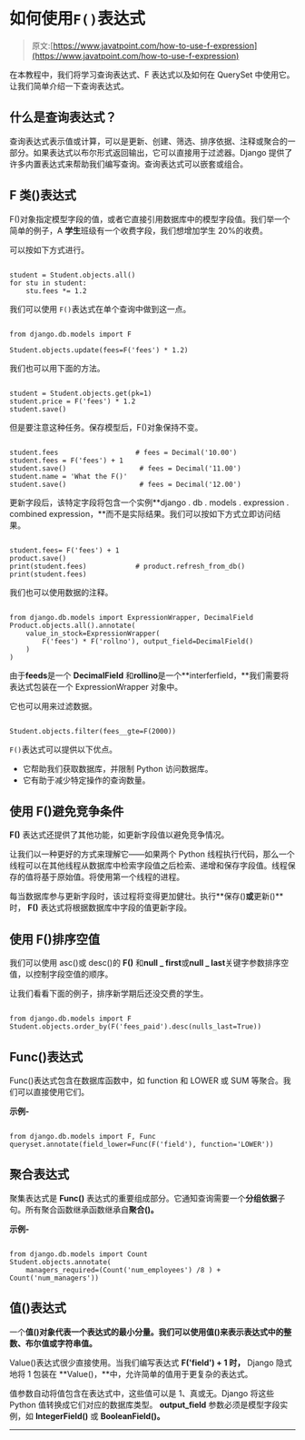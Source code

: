 # 如何使用`F()`表达式

> 原文:[https://www.javatpoint.com/how-to-use-f-expression](https://www.javatpoint.com/how-to-use-f-expression)

在本教程中，我们将学习查询表达式、F 表达式以及如何在 QuerySet 中使用它。让我们简单介绍一下查询表达式。

## 什么是查询表达式？

查询表达式表示值或计算，可以是更新、创建、筛选、排序依据、注释或聚合的一部分。如果表达式以布尔形式返回输出，它可以直接用于过滤器。Django 提供了许多内置表达式来帮助我们编写查询。查询表达式可以嵌套或组合。

## F 类()表达式

F()对象指定模型字段的值，或者它直接引用数据库中的模型字段值。我们举一个简单的例子，A **学生**班级有一个收费字段，我们想增加学生 20%的收费。

可以按如下方式进行。

```

student = Student.objects.all()
for stu in student:
	stu.fees *= 1.2

```

我们可以使用 `F()`表达式在单个查询中做到这一点。

```

from django.db.models import F

Student.objects.update(fees=F('fees') * 1.2)

```

我们也可以用下面的方法。

```

student = Student.objects.get(pk=1)
student.price = F('fees') * 1.2
student.save()

```

但是要注意这种任务。保存模型后，F()对象保持不变。

```

student.fees                   # fees = Decimal('10.00')
student.fees = F('fees') + 1
student.save()                  # fees = Decimal('11.00')
student.name = 'What the F()'
student.save()                  # fees = Decimal('12.00')

```

更新字段后，该特定字段将包含一个实例**django . db . models . expression . combined expression，**而不是实际结果。我们可以按如下方式立即访问结果。

```

student.fees= F('fees') + 1
product.save()
print(student.fees)            # product.refresh_from_db()
print(student.fees) 
```

我们也可以使用数据的注释。

```

from django.db.models import ExpressionWrapper, DecimalField
Product.objects.all().annotate(
    value_in_stock=ExpressionWrapper(
        F('fees') * F('rollno'), output_field=DecimalField()
    )
)

```

由于**feeds**是一个 **DecimalField** 和**rollino**是一个**interferfield，**我们需要将表达式包装在一个 ExpressionWrapper 对象中。

它也可以用来过滤数据。

```

Student.objects.filter(fees__gte=F(2000))

```

`F()`表达式可以提供以下优点。

*   它帮助我们获取数据库，并限制 Python 访问数据库。
*   它有助于减少特定操作的查询数量。

## 使用 F()避免竞争条件

**F()** 表达式还提供了其他功能，如更新字段值以避免竞争情况。

让我们以一种更好的方式来理解它——如果两个 Python 线程执行代码，那么一个线程可以在其他线程从数据库中检索字段值之后检索、递增和保存字段值。线程保存的值将基于原始值。将使用第一个线程的进程。

每当数据库参与更新字段时，该过程将变得更加健壮。执行**保存()**或**更新()**时， **F()** 表达式将根据数据库中字段的值更新字段。

## 使用 F()排序空值

我们可以使用 asc()或 desc()的 **F()** 和**null _ first**或**null _ last**关键字参数排序空值，以控制字段空值的顺序。

让我们看看下面的例子，排序新学期后还没交费的学生。

```

from django.db.models import F
Student.objects.order_by(F('fees_paid').desc(nulls_last=True))

```

## Func()表达式

Func()表达式包含在数据库函数中，如 function 和 LOWER 或 SUM 等聚合。我们可以直接使用它们。

**示例-**

```

from django.db.models import F, Func
queryset.annotate(field_lower=Func(F('field'), function='LOWER'))

```

## 聚合表达式

聚集表达式是 **Func()** 表达式的重要组成部分。它通知查询需要一个**分组依据**子句。所有聚合函数继承函数继承自**聚合()。**

**示例-**

```

from django.db.models import Count
Student.objects.annotate(
    managers_required=(Count('num_employees') /8 ) + Count('num_managers'))

```

## 值()表达式

一个**值()**对象代表一个表达式的最小分量。我们可以使用**值()来表示表达式中的整数、布尔值或字符串值。**

Value()表达式很少直接使用。当我们编写表达式 **F('field') + 1 时，** Django 隐式地将 1 包装在 **Value()，**中，允许简单的值用于更复杂的表达式。

值参数自动将值包含在表达式中，这些值可以是 1、真或无。Django 将这些 Python 值转换成它们对应的数据库类型。 **output_field** 参数必须是模型字段实例，如 **IntegerField()** 或 **BooleanField()。**

* * *
